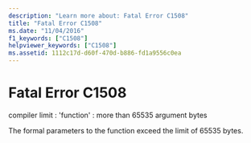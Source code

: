 ```yaml
---
description: "Learn more about: Fatal Error C1508"
title: "Fatal Error C1508"
ms.date: "11/04/2016"
f1_keywords: ["C1508"]
helpviewer_keywords: ["C1508"]
ms.assetid: 1112c17d-d60f-470d-b886-fd1a9556c0ea
---
```

# Fatal Error C1508

compiler limit : 'function' : more than 65535 argument bytes

The formal parameters to the function exceed the limit of 65535 bytes.
